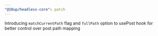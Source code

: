 ```yaml
---
"@10up/headless-core": patch
---
```


Introducing `matchCurrentPath` flag and `fullPath` option to usePost hook for better control over post path mapping
